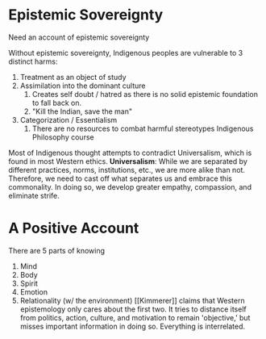 
# Epistemic Sovereignty
Need an account of epistemic sovereignty

Without epistemic sovereignty, Indigenous peoples are vulnerable to 3 distinct harms:
1. Treatment as an object of study
2. Assimilation into the dominant culture
	1. Creates self doubt / hatred as there is no solid epistemic foundation to fall back on.
	2. "Kill the Indian, save the man"
3. Categorization / Essentialism
	1. There are no resources to combat harmful stereotypes
	Indigenous Philosophy course


Most of Indigenous thought attempts to contradict Universalism, which is found in most Western ethics. 
**Universalism**: While we are separated by different practices, norms, institutions, etc., we are more alike than not. Therefore, we need to cast off what separates us and embrace this commonality. In doing so, we develop greater empathy, compassion, and eliminate strife. 
# A Positive Account

There are 5 parts of knowing
1. Mind
2. Body
3. Spirit
4. Emotion
5. Relationality (w/ the environment)
[[Kimmerer]] claims that Western epistemology only cares about the first two. It tries to distance itself from politics, action, culture, and motivation to remain 'objective,' but misses important information in doing so. Everything is interrelated.

